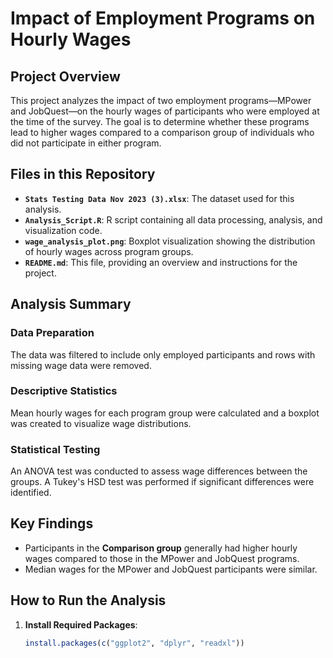 # Impact of Employment Programs on Hourly Wages

## Project Overview

This project analyzes the impact of two employment programs—MPower and JobQuest—on the hourly wages of participants who were employed at the time of the survey. The goal is to determine whether these programs lead to higher wages compared to a comparison group of individuals who did not participate in either program.

## Files in this Repository

- **`Stats Testing Data Nov 2023 (3).xlsx`**: The dataset used for this analysis.
- **`Analysis_Script.R`**: R script containing all data processing, analysis, and visualization code.
- **`wage_analysis_plot.png`**: Boxplot visualization showing the distribution of hourly wages across program groups.
- **`README.md`**: This file, providing an overview and instructions for the project.

## Analysis Summary

### Data Preparation

The data was filtered to include only employed participants and rows with missing wage data were removed.

### Descriptive Statistics

Mean hourly wages for each program group were calculated and a boxplot was created to visualize wage distributions.

### Statistical Testing

An ANOVA test was conducted to assess wage differences between the groups. A Tukey's HSD test was performed if significant differences were identified.

## Key Findings

- Participants in the **Comparison group** generally had higher hourly wages compared to those in the MPower and JobQuest programs.
- Median wages for the MPower and JobQuest participants were similar.

## How to Run the Analysis

1. **Install Required Packages**:
   ```R
   install.packages(c("ggplot2", "dplyr", "readxl"))
